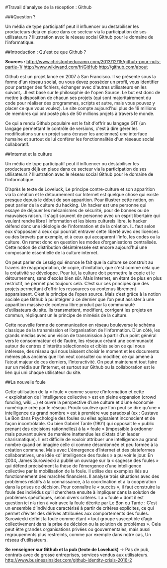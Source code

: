 #Travail d'analyse de la réception : Github

###Question ?

Un média de type participatif peut il influencer ou destabiliser les producteurs deja en place dans ce secteur via la participation de ses utilisateurs ? Illustration avec le réseau social Github pour le domaine de l’informatique.

##Introduction : Qu'est ce que Github ?


**Sources :**  <http://www.christopheducamp.com/2013/12/15/github-pour-nuls-partie-1/>
<http://www.wikiwand.com/fr/GitHub>
<http://github.com/about>

Github est un projet lancé en 2007 à San Francisco. Il se présente sous la forme d'un réseau social, ou vous devez posséder un profil, vous identifier pour partager des fichiers, échanger avec d'autres utilisateurs en les suivant,...Il est basé sur le philosophie de l'open Source. Le but est donc de mettre à disposition de chacun ses projets (qui sont majoritairement du code pour réaliser des programmes, scripts et autre, mais vous pouvez y placer ce que vous voulez). Le site compte aujourd'hui plus de 19 millions de membres qui ont posté plus de 50 millions projets à travers le monde. 

Ce qui a rendu Github populaire est le fait d'offrir au langage GIT (un langage permettant le contrôle de versions, c'est à dire gérer les modifications sur un projet sans écraser les anciennes) une interface humaine et surtout de lui conférer les fonctionnalités d'un réseaux social collaboratif.


##Internet et la culture

Un média de type participatif peut il influencer ou déstabiliser les producteurs déjà en place dans ce secteur via la participation de ses utilisateurs ? Illustration avec le réseau social Github pour le domaine de l’informatique.D’après le texte de Loveluck, Le principe contre-culture et son apparition via la création et le détournement sur Internet est quelque chose qui existe presque depuis le début de son apparition. Pour illustrer cette notion, on peut parler de la culture du hacking. Un hacker est une personne qui essaye de déjouer les mécanismes de sécurité, pour de bonnes ou de mauvaises raison. Il s'agit souvent de personne avec un esprit libertaire qui veulent rendre libre l'information et les biens culturels libre, le hacker défend donc une idéologie de l'information et de la création. IL faut selon eux s'opposaer à ceux qui pourrait entraver cette liberté avec des licences ou des brevets par exemple, et à ceux qui accaparent l'info, les codes ou la culture. On remet donc en question les modes d’organisations centralisés. Cette notion de distribution désintéressée est encore aujourd’hui une composante essentielle de la culture internet.On peut parler de Lessig qui énonce le fait que la culture se construit au travers de réappropriation, de copie, d'imitation, que c'est comme cela que la créativité se développe. Pour lui, la culture doit permettre la copie et le détournement, sans d'excès bien sûr. Mais Internet, en étant de plus en plus restrictif, ne permet pas toujours cela. C’est sur ces principes que des projets permettant d’offrir les ressources ou contenus librement apparaissent. C’est le principe de l’open source. Mais c’est grâce à la notion sociale que Github à pu intégrer à ce dernier que l’on peut assister à une apparition massive de contenu libre produit par la communauté d’utilisateurs du site. Ils transmettent, modifient, corrigent les projets en commun, répliquant un le principe de mimésis de la culture. Cette nouvelle forme de communication en réseau bouleverse le schéma classique de la transmission et l’organisation de l’information. D’un côté, les grands médias avec une vision de transmission à partir d’un point général vers le consommateur et de l’autre, les réseaux créant une communauté autour de centres d’intérêts sélectionnés et ciblés selon ce qui nous intéresse, des réseau qui nous laissent choisir le moment et les documents mêmes plus anciens que l’on veut consulter ou modifier, ce qui amène à l’atout majeur de ces derniers, l’interactivité. On peut maintenant tout faire sur un média sur l’internet, et surtout sur Github ou la collaboration est le lien qui uni chaque utilisateur du site. 
##La nouvelle foule

Cette utilisation de la « foule » comme source d’information et cette « exploitation de l’intelligence collective » est en pleine expansion (crowd funding, wiki,…) et ouvre la perspective d’une culture et d’une économie numérique crée par le réseau. Proulx soulève que l'on peut se dire qu’une « intelligence du grand nombre » est à première vue paradoxal (ex : Gustave Le Bon dans Psychologie des foules ou elles agissaient inconscient et de façon incontrôlable. Ou bien Gabriel Tarde (1901) qui opposait le « public prenant des décisions rationnelles) à la « foule » (impossible à ordonner mais pouvant suivre de manière inattendue les diktats d’un leader charismatique). Il est difficile de vouloir attribuer une intelligence au grand nombre quand on imagine celle ci comme désordonnée et peu formée à la création commune. Mais avec L’émergence d’Internet et des plateformes collaboratives, une idée «d’ intelligence des foules » a pu voir le jour. En 2004, James Surowiecki a publié un ouvrage sur la « sagesse des foules » qui défend précisément la thèse de l’émergence d’une intelligence collective par la mobilisation de la foule. Il utilise des exemples liés au fonctionnement des marchés financiers. Il analyse trois situations avec des problèmes relatifs à la connaissance, à la coordination et à la coopération dans la prises de décision. Pour connaître le « succès », il faut construire la foule des individus qu’il cherchera ensuite à impliquer dans la solution de problèmes spécifiques, selon divers critères. La « foule » dont il est question ici n’a rien à voir avec la foule décrite par Le Bon ou Tarde : C’est un ensemble d’individus caractérisé à partir de critères explicites, ce qui permet d’éviter des dérives attribuées aux comportements des foules. Surowiecki définit la foule comme étant « tout groupe susceptible d’agir collectivement dans la prise de décision ou la solution de problèmes ». Cela peut être grandes organisations privées ou gouvernentales, mais aussi regroupements plus restreints, comme par exemple dans notre cas, Un réseau d’utilisateurs.






**Se renseigner sur Github et la pub (texte de Loveluck)** -> Pas de pub, contrats avec de grosse entreprises, services vendus aux utilisateurs. <http://www.businessinsider.com/github-identity-crisis-2016-2>


